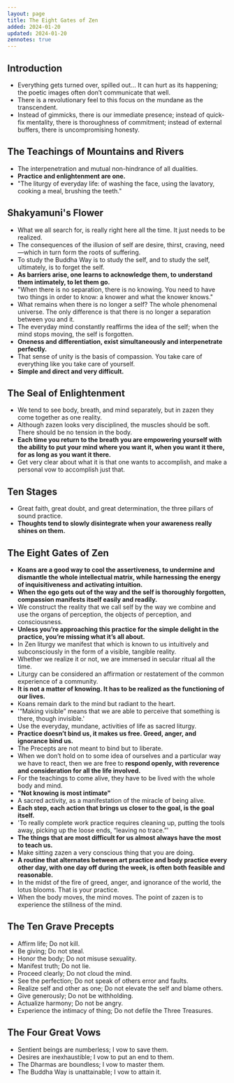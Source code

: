 ```yaml
---
layout: page
title: The Eight Gates of Zen
added: 2024-01-20
updated: 2024-01-20
zennotes: true
---
```


## Introduction

- Everything gets turned over, spilled out...  It can hurt as its happening; the poetic images often don’t communicate that well.
- There is a revolutionary feel to this focus on the mundane as the transcendent.
- Instead of gimmicks, there is our immediate presence; instead of quick-fix mentality, there is thoroughness of commitment; instead of external buffers, there is uncompromising honesty.

## The Teachings of Mountains and Rivers

- The interpenetration and mutual non-hindrance of all dualities.
- **Practice and enlightenment are one.**
- "The liturgy of everyday life: of washing the face, using the lavatory, cooking a meal, brushing the teeth."

## Shakyamuni's Flower

- What we all search for, is really right here all the time. It just needs to be realized.
- The consequences of the illusion of self are desire, thirst, craving, need—which in turn form the roots of suffering.
- To study the Buddha Way is to study the self, and to study the self, ultimately, is to forget the self.
- **As barriers arise, one learns to acknowledge them, to understand them intimately, to let them go.**
- "When there is no separation, there is no knowing. You need to have two things in order to know: a knower and what the knower knows."
- What remains when there is no longer a self? The whole phenomenal universe. The only difference is that there is no longer a separation between you and it.
- The everyday mind constantly reaffirms the idea of the self; when the mind stops moving, the self is forgotten.
- **Oneness and differentiation, exist simultaneously and interpenetrate perfectly.**
- That sense of unity is the basis of compassion. You take care of everything like you take care of yourself.
- **Simple and direct and very difficult.**

## The Seal of Enlightenment

- We tend to see body, breath, and mind separately, but in zazen they come together as one reality.
- Although zazen looks very disciplined, the muscles should be soft. There should be no tension in the body.
- **Each time you return to the breath you are empowering yourself with the ability to put your mind where you want it, when you want it there, for as long as you want it there.**
- Get very clear about what it is that one wants to accomplish, and make a personal vow to accomplish just that.

## Ten Stages

- Great faith, great doubt, and great determination, the three pillars of sound practice.
- **Thoughts tend to slowly disintegrate when your awareness really shines on them.**

## The Eight Gates of Zen

- **Koans are a good way to cool the assertiveness, to undermine and dismantle the whole intellectual matrix, while harnessing the energy of inquisitiveness and activating intuition.**
- **When the ego gets out of the way and the self is thoroughly forgotten, compassion manifests itself easily and readily.**
- We construct the reality that we call self by the way we combine and use the organs of perception, the objects of perception, and consciousness.
- **Unless you’re approaching this practice for the simple delight in the practice, you’re missing what it’s all about.**
- In Zen liturgy we manifest that which is known to us intuitively and subconsciously in the form of a visible, tangible reality.
- Whether we realize it or not, we are immersed in secular ritual all the time.
- Liturgy can be considered an affirmation or restatement of the common experience of a community.
- **It is not a matter of knowing. It has to be realized as the functioning of our lives.**
- Koans remain dark to the mind but radiant to the heart.
- '“Making visible” means that we are able to perceive that something is there, though invisible.'
- Use the everyday, mundane, activities of life as sacred liturgy.
- **Practice doesn’t bind us, it makes us free. Greed, anger, and ignorance bind us.**
- The Precepts are not meant to bind but to liberate.
- When we don’t hold on to some idea of ourselves and a particular way we have to react, then we are free to **respond openly, with reverence and consideration for all the life involved.**
- For the teachings to come alive, they have to be lived with the whole body and mind.
- **"Not knowing is most intimate"**
- A sacred activity, as a manifestation of the miracle of being alive.
- **Each step, each action that brings us closer to the goal, is the goal itself.**
- 'To really complete work practice requires cleaning up, putting the tools away, picking up the loose ends, “leaving no trace.”'
- **The things that are most difficult for us almost always have the most to teach us.**
- Make sitting zazen a very conscious thing that you are doing.
- **A routine that alternates between art practice and body practice every other day, with one day off during the week, is often both feasible and reasonable.**
- In the midst of the fire of greed, anger, and ignorance of the world, the lotus blooms. That is your practice.
- When the body moves, the mind moves. The point of zazen is to experience the stillness of the mind.

## The Ten Grave Precepts

- Affirm life; Do not kill.
- Be giving; Do not steal.
- Honor the body; Do not misuse sexuality.
- Manifest truth; Do not lie.
- Proceed clearly; Do not cloud the mind.
- See the perfection; Do not speak of others error and faults.
- Realize self and other as one; Do not elevate the self and blame others.
- Give generously; Do not be withholding.
- Actualize harmony; Do not be angry.
- Experience the intimacy of thing; Do not defile the Three Treasures.

## The Four Great Vows

- Sentient beings are numberless; I vow to save them.
- Desires are inexhaustible; I vow to put an end to them.
- The Dharmas are boundless; I vow to master them.
- The Buddha Way is unattainable; I vow to attain it.